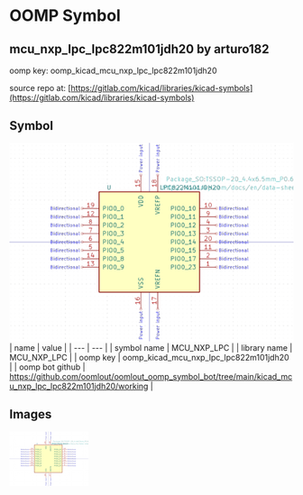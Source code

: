 # OOMP Symbol  
## mcu_nxp_lpc_lpc822m101jdh20  by arturo182  
  
oomp key: oomp_kicad_mcu_nxp_lpc_lpc822m101jdh20  
  
source repo at: [https://gitlab.com/kicad/libraries/kicad-symbols](https://gitlab.com/kicad/libraries/kicad-symbols)  
## Symbol  
  
[![working.png](working_600.png)](working.png)  
| name | value | 
| --- | --- | 
| symbol name | MCU_NXP_LPC | 
| library name | MCU_NXP_LPC | 
| oomp key | oomp_kicad_mcu_nxp_lpc_lpc822m101jdh20 | 
| oomp bot github | https://github.com/oomlout/oomlout_oomp_symbol_bot/tree/main/kicad_mcu_nxp_lpc_lpc822m101jdh20/working | 
## Images  
  
[![working.png](working_140.png)](working.png)  
